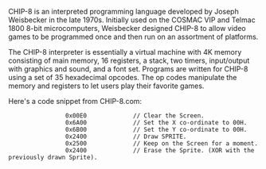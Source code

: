 
CHIP-8 is an interpreted programming language developed by Joseph Weisbecker in the late 1970s. Initially used on the COSMAC VIP and Telmac 1800 8-bit microcomputers, Weisbecker designed CHIP-8 to allow video games to be programmed once and then run on an assortment of platforms. 

The CHIP-8 interpreter is essentially a virtual machine with 4K memory consisting of main memory, 16 registers, a stack, two timers, input/output with graphics and sound, and a font set. Programs are written for CHIP-8 using a set of 35 hexadecimal opcodes. The op codes manipulate the memory and registers to let users play their favorite games. 

Here's a code snippet from CHIP-8.com:

                    0x00E0             // Clear the Screen.
                    0x6A00             // Set the X co-ordinate to 00H.
                    0x6B00             // Set the Y co-ordinate to 00H.
                    0x2400             // Draw SPRITE.
                    0x2500             // Keep on the Screen for a moment.
                    0x2400             // Erase the Sprite. (XOR with the previously drawn Sprite).
  
